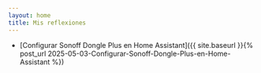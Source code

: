 ```yaml
---
layout: home
title: Mis reflexiones
---
```

- [Configurar Sonoff Dongle Plus en Home Assistant]({{ site.baseurl }}{% post_url 2025-05-03-Configurar-Sonoff-Dongle-Plus-en-Home-Assistant %})

